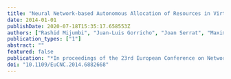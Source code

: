 ```yaml
---
title: "Neural Network-based Autonomous Allocation of Resources in Virtual Networks"
date: 2014-01-01
publishDate: 2020-07-18T15:35:17.658553Z
authors: ["Rashid Mijumbi", "Juan-Luis Gorricho", "Joan Serrat", "Maxim Claeys", "Jeroen Famaey", "Filip De Turck"]
publication_types: ["1"]
abstract: ""
featured: false
publication: "*In proceedings of the 23rd European Conference on Networks and Communications (EUCNC)*"
doi: "10.1109/EuCNC.2014.6882668"
---
```


